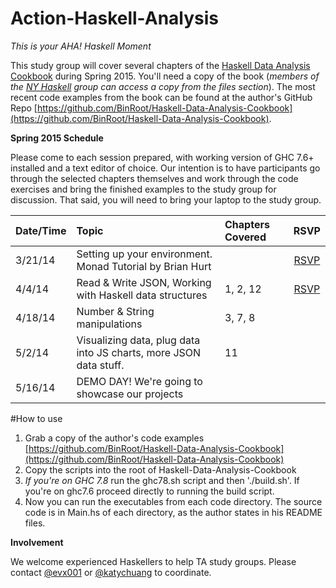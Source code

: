 # Action-Haskell-Analysis

*This is your AHA! Haskell Moment*

This study group will cover several chapters of the [Haskell Data Analysis Cookbook](http://haskelldata.com) during Spring 2015. You'll need a copy of the book (*members of the [NY Haskell](http://meeetup.com/ny-haskell) group can access a copy from the files section*). The most recent code examples from the book can be found at the author's GitHub Repo [https://github.com/BinRoot/Haskell-Data-Analysis-Cookbook](https://github.com/BinRoot/Haskell-Data-Analysis-Cookbook).

**Spring 2015 Schedule**

Please come to each session prepared, with working version of GHC 7.6+ installed and a text editor of choice. Our intention is to have participants go through the selected chapters themselves and work through the code exercises and bring the finished examples to the study group for discussion. That said, you will need to bring your laptop to the study group. 

| Date/Time     | Topic                            | Chapters Covered  | RSVP |
| ------------- |:--------------------------------| :-----| :----:|
| 3/21/14       | Setting up your environment. Monad Tutorial by Brian Hurt|  | [RSVP](http://www.meetup.com/NY-Haskell/events/220997346/)|
| 4/4/14        | Read & Write JSON, Working with Haskell data structures | 1, 2, 12  | [RSVP](http://www.meetup.com/NY-Haskell/events/221313065/) |
| 4/18/14       | Number & String manipulations | 3, 7, 8  | |
| 5/2/14        | Visualizing data, plug data into JS charts, more JSON data stuff. | 11 | |
| 5/16/14       | DEMO DAY! We're going to showcase our projects

#How to use

1. Grab a copy of the author's code examples [https://github.com/BinRoot/Haskell-Data-Analysis-Cookbook](https://github.com/BinRoot/Haskell-Data-Analysis-Cookbook)
2. Copy the scripts into the root of Haskell-Data-Analysis-Cookbook
3. *If you're on GHC 7.8* run the ghc78.sh script and then './build.sh'. If you're on ghc7.6 proceed directly to running the build script.
4. Now you can run the executables from each code directory. The source code is in Main.hs of each directory, as the author states in his README files.



**Involvement**

We welcome experienced Haskellers to help TA study groups. Please contact [@evx001](https://github.com/evx001) or [@katychuang](https://github.com/katychuang) to coordinate. 
